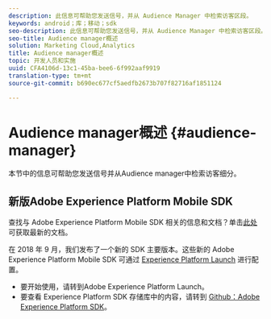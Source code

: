 ```yaml
---
description: 此信息可帮助您发送信号，并从 Audience Manager 中检索访客区段。
keywords: android；库；移动；sdk
seo-description: 此信息可帮助您发送信号，并从 Audience Manager 中检索访客区段。
seo-title: Audience manager概述
solution: Marketing Cloud,Analytics
title: Audience manager概述
topic: 开发人员和实施
uuid: CFA4106d-13c1-45ba-bee6-6f992aaf9919
translation-type: tm+mt
source-git-commit: b690ec677cf5aedfb2673b707f82716af1851124

---
```



# Audience manager概述 {#audience-manager}

本节中的信息可帮助您发送信号并从Audience manager中检索访客细分。

## 新版Adobe Experience Platform Mobile SDK

查找与 Adobe Experience Platform Mobile SDK 相关的信息和文档？单击[此处](https://aep-sdks.gitbook.io/docs/)可获取最新的文档。

在 2018 年 9 月，我们发布了一个新的 SDK 主要版本。这些新的 Adobe Experience Platform Mobile SDK 可通过 [Experience Platform Launch](https://www.adobe.com/experience-platform/launch.html) 进行配置。

* 要开始使用，请转到Adobe Experience Platform Launch。
* 要查看 Experience Platform SDK 存储库中的内容，请转到 [Github：Adobe Experience Platform SDK](https://github.com/Adobe-Marketing-Cloud/acp-sdks)。

